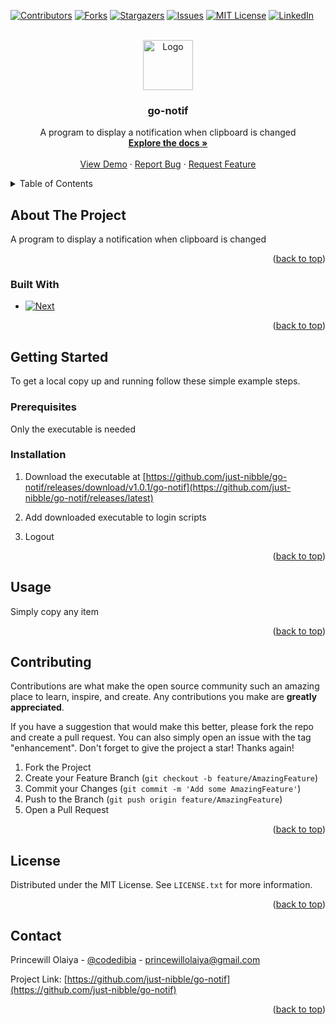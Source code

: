 <!-- Improved compatibility of back to top link: See: https://github.com/othneildrew/Best-README-Template/pull/73 -->
<a name="readme-top"></a>
<!--
*** Thanks for checking out the Best-README-Template. If you have a suggestion
*** that would make this better, please fork the repo and create a pull request
*** or simply open an issue with the tag "enhancement".
*** Don't forget to give the project a star!
*** Thanks again! Now go create something AMAZING! :D
-->



<!-- PROJECT SHIELDS -->
<!--
*** I'm using markdown "reference style" links for readability.
*** Reference links are enclosed in brackets [ ] instead of parentheses ( ).
*** See the bottom of this document for the declaration of the reference variables
*** for contributors-url, forks-url, etc. This is an optional, concise syntax you may use.
*** https://www.markdownguide.org/basic-syntax/#reference-style-links
-->
[![Contributors][contributors-shield]][contributors-url]
[![Forks][forks-shield]][forks-url]
[![Stargazers][stars-shield]][stars-url]
[![Issues][issues-shield]][issues-url]
[![MIT License][license-shield]][license-url]
[![LinkedIn][linkedin-shield]][linkedin-url]



<!-- PROJECT LOGO -->
<br />
<div align="center">
  <a href="https://github.com/just-nibble/go-notif">
    <img src="images/logo.png" alt="Logo" width="80" height="80">
  </a>

<h3 align="center">go-notif</h3>

  <p align="center">
    A program to display a notification when clipboard is changed
    <br />
    <a href="https://github.com/just-nibble/go-notif"><strong>Explore the docs »</strong></a>
    <br />
    <br />
    <a href="https://github.com/just-nibble/go-notif">View Demo</a>
    ·
    <a href="https://github.com/just-nibble/go-notif/issues">Report Bug</a>
    ·
    <a href="https://github.com/just-nibble/go-notif/issues">Request Feature</a>
  </p>
</div>



<!-- TABLE OF CONTENTS -->
<details>
  <summary>Table of Contents</summary>
  <ol>
    <li>
      <a href="#about-the-project">About The Project</a>
      <ul>
        <li><a href="#built-with">Built With</a></li>
      </ul>
    </li>
    <li>
      <a href="#getting-started">Getting Started</a>
      <ul>
        <li><a href="#prerequisites">Prerequisites</a></li>
        <li><a href="#installation">Installation</a></li>
      </ul>
    </li>
    <li><a href="#usage">Usage</a></li>
    <li><a href="#contributing">Contributing</a></li>
    <li><a href="#license">License</a></li>
    <li><a href="#contact">Contact</a></li>
  </ol>
</details>



<!-- ABOUT THE PROJECT -->
## About The Project
A program to display a notification when clipboard is changed

<p align="right">(<a href="#readme-top">back to top</a>)</p>


### Built With

* [![Next][Go]][Go-url]

<p align="right">(<a href="#readme-top">back to top</a>)</p>



<!-- GETTING STARTED -->
## Getting Started

To get a local copy up and running follow these simple example steps.

### Prerequisites

Only the executable is needed

### Installation

1. Download the executable at [https://github.com/just-nibble/go-notif/releases/download/v1.0.1/go-notif](https://github.com/just-nibble/go-notif/releases/latest)

2. Add downloaded executable to login scripts

3. Logout

<p align="right">(<a href="#readme-top">back to top</a>)</p>



<!-- USAGE EXAMPLES -->
## Usage

Simply copy any item

<p align="right">(<a href="#readme-top">back to top</a>)</p>

<!-- CONTRIBUTING -->
## Contributing

Contributions are what make the open source community such an amazing place to learn, inspire, and create. Any contributions you make are **greatly appreciated**.

If you have a suggestion that would make this better, please fork the repo and create a pull request. You can also simply open an issue with the tag "enhancement".
Don't forget to give the project a star! Thanks again!

1. Fork the Project
2. Create your Feature Branch (`git checkout -b feature/AmazingFeature`)
3. Commit your Changes (`git commit -m 'Add some AmazingFeature'`)
4. Push to the Branch (`git push origin feature/AmazingFeature`)
5. Open a Pull Request

<p align="right">(<a href="#readme-top">back to top</a>)</p>



<!-- LICENSE -->
## License

Distributed under the MIT License. See `LICENSE.txt` for more information.

<p align="right">(<a href="#readme-top">back to top</a>)</p>



<!-- CONTACT -->
## Contact

Princewill Olaiya - [@codedibia](https://twitter.com/codedibia) - princewillolaiya@gmail.com

Project Link: [https://github.com/just-nibble/go-notif](https://github.com/just-nibble/go-notif)

<p align="right">(<a href="#readme-top">back to top</a>)</p>

<!-- MARKDOWN LINKS & IMAGES -->
<!-- https://www.markdownguide.org/basic-syntax/#reference-style-links -->
[contributors-shield]: https://img.shields.io/github/contributors/just-nibble/go-notif.svg?style=for-the-badge
[contributors-url]: https://github.com/just-nibble/go-notif/graphs/contributors
[forks-shield]: https://img.shields.io/github/forks/just-nibble/go-notif.svg?style=for-the-badge
[forks-url]: https://github.com/just-nibble/go-notif/network/members
[stars-shield]: https://img.shields.io/github/stars/just-nibble/go-notif.svg?style=for-the-badge
[stars-url]: https://github.com/just-nibble/go-notif/stargazers
[issues-shield]: https://img.shields.io/github/issues/just-nibble/go-notif.svg?style=for-the-badge
[issues-url]: https://github.com/just-nibble/go-notif/issues
[license-shield]: https://img.shields.io/github/license/just-nibble/go-notif.svg?style=for-the-badge
[license-url]: https://github.com/just-nibble/go-notif/blob/master/LICENSE.txt
[linkedin-shield]: https://img.shields.io/badge/-LinkedIn-black.svg?style=for-the-badge&logo=linkedin&colorB=555
[linkedin-url]: https://linkedin.com/in/princewill-olaiya
[product-screenshot]: images/screenshot.png
[Go]: https://img.shields.io/badge/Go-000000?style=for-the-badge&logo=go&logoColor=white
[Go-url]: https://go.dev/

 
